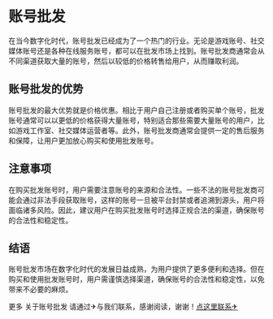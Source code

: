 # 账号批发

在当今数字化时代，账号批发已经成为了一个热门的行业。无论是游戏账号、社交媒体账号还是各种在线服务账号，都可以在批发市场上找到。账号批发商通常会从不同渠道获取大量的账号，然后以较低的价格转售给用户，从而赚取利润。

## 账号批发的优势

账号批发的最大优势就是价格优惠。相比于用户自己注册或者购买单个账号，批发账号通常可以以更低的价格获得大量账号，特别适合那些需要大量账号的用户，比如游戏工作室、社交媒体运营者等。此外，账号批发商通常会提供一定的售后服务和保障，让用户更加放心购买和使用批发账号。

## 注意事项

在购买批发账号时，用户需要注意账号的来源和合法性。一些不法的账号批发商可能会通过非法手段获取账号，这样的账号一旦被平台封禁或者追溯到源头，用户将面临诸多风险。因此，建议用户在购买批发账号时选择正规合法的渠道，确保账号的合法性和稳定性。

## 结语

账号批发市场在数字化时代的发展日益成熟，为用户提供了更多便利和选择。但在购买和使用批发账号时，用户需谨慎选择渠道，确保账号的合法性和稳定性，以免带来不必要的麻烦。

更多 关于账号批发 请通过✈与我们联系，感谢阅读，谢谢！[点这里联系✈](https://jiema.k02.cc)